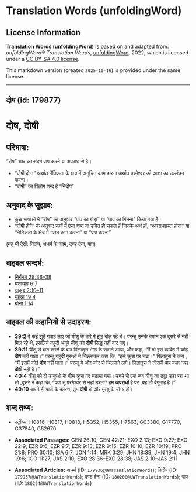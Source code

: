 # Translation Words (unfoldingWord)

## License Information

**Translation Words (unfoldingWord)** is based on and adapted from: _unfoldingWord® Translation Words_, [unfoldingWord](https://unfoldingword.org/utw), 2022, which is licensed under a [CC BY-SA 4.0 license](https://creativecommons.org/licenses/by-sa/4.0/legalcode.en).

This markdown version (created `2025-10-16`) is provided under the same license.



--------------------------------

## दोष (id: 179877)

दोष, दोषी
=========

परिभाषा:
--------

“दोष” शब्द का संदर्भ पाप करने या अपराध से है।

* “दोषी होना” अर्थात नैतिकता के क्षत्र में अनुचित काम करना अर्थात परमेश्वर की आज्ञा का उल्लंघन करना।
* “दोषी” का विलोम शब्द है “निर्दोष”

अनुवाद के सुझाव:
----------------

* कुछ भाषाओं में “दोष” का अनुवाद “पाप का बोझ” या “पाप का गिनना” किया गया है।
* “दोषी होने” के अनुवाद रूपों में ऐसा शब्द या उक्ति हो सकते हैं जिनके अर्थ हों, “अपराधग्रस्त होना” या “नैतिकता के क्षेत्र में गलत काम करना” या “पाप करना”

(यह भी देखें: निर्दोष, अधर्म के काम, दण्ड देना, पाप)

बाइबल सन्दर्भ:
--------------

* [निर्गमन 28:36–38](https://ref.ly/Exod28:36-Exod28:38)
* [यशायाह 6:7](https://ref.ly/Isa6:7)
* [याकूब 2:10–11](https://ref.ly/Jas2:10-Jas2:11)
* [यूहन्ना 19:4](https://ref.ly/John19:4)
* [योना 1:14](https://ref.ly/Jonah1:14)

बाइबल की कहानियों से उदाहरण:
----------------------------

* **39:2** वे कई झूठे गवाह लाए जो यीशु के बारे में झूठ बोल रहे थे। परन्तु उनके बयान एक दूसरे से नहीं मिल रहे थे, इसलिये यहूदी अगुवे यीशु को **दोषी** सिद्ध नहीं कर पाए।
* **39:11** यीशु से बात करने के बाद पिलातुस भीड़ के सामने आया, और कहा, “मैं तो इस व्यक्ति में कोई **दोष** नहीं पाता।” परन्तु यहूदी गुरुओं ने चिल्लाकर कहा कि, “इसे क्रूस पर चढ़ा।” पिलातुस ने कहा , “मैं इसमें कोई **दोष** नहीं पाता।” परन्तु वे और जोर से चिल्लाने लगे। पिलातुस ने तीसरी बार कहा “यह **दोषी** नहीं है।”
* **40:4** यीशु को दो डाकुओ के बीच क्रूस पर चढ़ाया गया। उनमें से एक जब यीशु का ठट्ठा उड़ा रहा था तो ,दूसरे ने कहा कि, “क्या तू परमेश्वर से नहीं डरता? हम **अपराधी** है पर ,यह तो बेगुनाह है।”
* **49:10** अपने ही पापों के कारण, तुम **दोषी** हो और मृत्यु के योग्य हो।

शब्द तथ्य:
----------

* स्ट्रोंग्स: H0816, H0817, H0818, H5352, H5355, H7563, G03380, G17770, G37840, G52670

* **Associated Passages:** GEN 26:10; GEN 42:21; EXO 2:13; EXO 9:27; EXO 22:9; EZR 9:6; EZR 9:7; EZR 9:13; EZR 9:15; EZR 10:10; EZR 10:19; PRO 21:8; PRO 30:10; ISA 6:7; JON 1:14; MRK 3:29; JHN 18:38; JHN 19:4; JHN 19:6; 1CO 11:27; JAS 2:10; EXO 28:36–EXO 28:38; JAS 2:10–JAS 2:11
* **Associated Articles:** अधर्म (ID: `179936@UWTranslationWords`); निर्दोष (ID: `179937@UWTranslationWords`); दण्ड देना (ID: `180200@UWTranslationWords`); पाप (ID: `180294@UWTranslationWords`)

